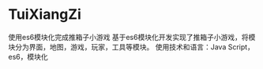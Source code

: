 # TuiXiangZi
使用es6模块化完成推箱子小游戏
基于es6模块化开发实现了推箱子小游戏，将模块分为界面，地图，游戏，玩家，工具等模块。
使用技术和语言：Java Script，es6，模块化
